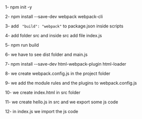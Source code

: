 1-  npm init -y 

2- npm install --save-dev webpack webpack-cli

3- add ` "build": "webpack"` to package.json inside scripts

4- add folder src and inside src add file index.js

5- npm run build

6- we have to see dist folder and main.js

7- npm install --save-dev html-webpack-plugin html-loader

8- we create webpack.config.js in the project folder

9- we add the module rules and the plugins to webpack.config.js 

10- we create index.html in src folder

11- we create hello.js in src and we export some js code

12- in index.js we import the js code 


